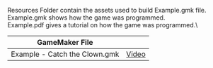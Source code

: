 Resources Folder contain the assets used to build Example.gmk file.\
Example.gmk shows how the game was programmed.\
Example.pdf gives a tutorial on how the game was programmed.\

| GameMaker File |  |
| --- | --- |
|Example - Catch the Clown.gmk | [Video](https://vimeo.com/248777764) |
